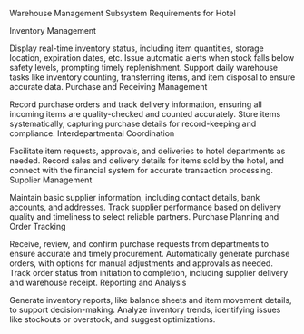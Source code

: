 Warehouse Management Subsystem Requirements for Hotel

Inventory Management

Display real-time inventory status, including item quantities, storage location, expiration dates, etc.
Issue automatic alerts when stock falls below safety levels, prompting timely replenishment.
Support daily warehouse tasks like inventory counting, transferring items, and item disposal to ensure accurate data.
Purchase and Receiving Management

Record purchase orders and track delivery information, ensuring all incoming items are quality-checked and counted accurately.
Store items systematically, capturing purchase details for record-keeping and compliance.
Interdepartmental Coordination

Facilitate item requests, approvals, and deliveries to hotel departments as needed.
Record sales and delivery details for items sold by the hotel, and connect with the financial system for accurate transaction processing.
Supplier Management

Maintain basic supplier information, including contact details, bank accounts, and addresses.
Track supplier performance based on delivery quality and timeliness to select reliable partners.
Purchase Planning and Order Tracking

Receive, review, and confirm purchase requests from departments to ensure accurate and timely procurement.
Automatically generate purchase orders, with options for manual adjustments and approvals as needed.
Track order status from initiation to completion, including supplier delivery and warehouse receipt.
Reporting and Analysis

Generate inventory reports, like balance sheets and item movement details, to support decision-making.
Analyze inventory trends, identifying issues like stockouts or overstock, and suggest optimizations.